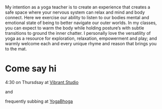 






My intention as a yoga teacher is to create an experience that creates a safe space where your nervous system can relax and mind and body connect. Here we exercise our ability to listen to our bodies mental and emotional state of being to better navigate our outer worlds. In my classes, you can expect to warm the body while holding posture’s with subtle transitions to ground the inner chatter. I personally love the versatility of yoga as a resource for exploration, relaxation, empowerment and play; and warmly welcome each and every unique rhyme and reason that brings you to the mat.  







# Come say hi 





4:30 on Thursdsay at [Vibrant Studio](http://www.vibrantstudiospdx.com/) 

and 

frequently subbing at [YogaBhoga](https://www.yogabhoga.com/?gclid=CNqxuO3OwdQCFQxqfgodmCgEnA) 




